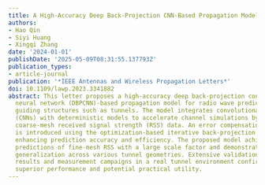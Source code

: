 ```yaml
---
title: A High-Accuracy Deep Back-Projection CNN-Based Propagation Model for Tunnels
authors:
- Hao Qin
- Siyi Huang
- Xingqi Zhang
date: '2024-01-01'
publishDate: '2025-05-09T08:31:55.137793Z'
publication_types:
- article-journal
publication: '*IEEE Antennas and Wireless Propagation Letters*'
doi: 10.1109/lawp.2023.3341882
abstract: This letter proposes a high-accuracy deep back-projection convolutional
  neural network (DBPCNN)-based propagation model for radio wave prediction in long
  guiding structures such as tunnels. The model integrates convolutional neural networks
  (CNNs) with deterministic models to accelerate channel simulations by leveraging
  coarse-mesh received signal strength (RSS) data. An error compensation mechanism
  is introduced using the optimization-based iterative back-projection (IBP) algorithm,
  enhancing prediction accuracy and efficiency. The proposed model achieves accurate
  predictions of fine-mesh RSS with a large scale factor and demonstrates excellent
  generalization across various tunnel geometries. Extensive validation against numerical
  results and measurement campaigns in a real tunnel environment confirms the model's
  superior performance and potential practical utility.
---
```

